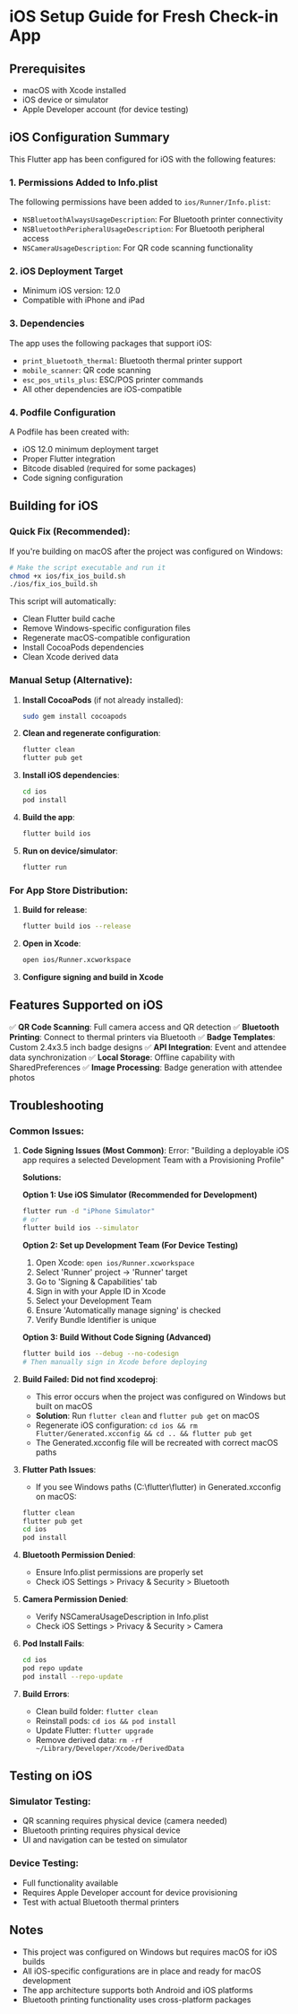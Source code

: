 # iOS Setup Guide for Fresh Check-in App

## Prerequisites
- macOS with Xcode installed
- iOS device or simulator
- Apple Developer account (for device testing)

## iOS Configuration Summary

This Flutter app has been configured for iOS with the following features:

### 1. Permissions Added to Info.plist
The following permissions have been added to `ios/Runner/Info.plist`:
- `NSBluetoothAlwaysUsageDescription`: For Bluetooth printer connectivity
- `NSBluetoothPeripheralUsageDescription`: For Bluetooth peripheral access
- `NSCameraUsageDescription`: For QR code scanning functionality

### 2. iOS Deployment Target
- Minimum iOS version: 12.0
- Compatible with iPhone and iPad

### 3. Dependencies
The app uses the following packages that support iOS:
- `print_bluetooth_thermal`: Bluetooth thermal printer support
- `mobile_scanner`: QR code scanning
- `esc_pos_utils_plus`: ESC/POS printer commands
- All other dependencies are iOS-compatible

### 4. Podfile Configuration
A Podfile has been created with:
- iOS 12.0 minimum deployment target
- Proper Flutter integration
- Bitcode disabled (required for some packages)
- Code signing configuration

## Building for iOS

### Quick Fix (Recommended):

If you're building on macOS after the project was configured on Windows:

```bash
# Make the script executable and run it
chmod +x ios/fix_ios_build.sh
./ios/fix_ios_build.sh
```

This script will automatically:
- Clean Flutter build cache
- Remove Windows-specific configuration files
- Regenerate macOS-compatible configuration
- Install CocoaPods dependencies
- Clean Xcode derived data

### Manual Setup (Alternative):

1. **Install CocoaPods** (if not already installed):
   ```bash
   sudo gem install cocoapods
   ```

2. **Clean and regenerate configuration**:
   ```bash
   flutter clean
   flutter pub get
   ```

3. **Install iOS dependencies**:
   ```bash
   cd ios
   pod install
   ```

4. **Build the app**:
   ```bash
   flutter build ios
   ```

5. **Run on device/simulator**:
   ```bash
   flutter run
   ```

### For App Store Distribution:

1. **Build for release**:
   ```bash
   flutter build ios --release
   ```

2. **Open in Xcode**:
   ```bash
   open ios/Runner.xcworkspace
   ```

3. **Configure signing and build in Xcode**

## Features Supported on iOS

✅ **QR Code Scanning**: Full camera access and QR detection
✅ **Bluetooth Printing**: Connect to thermal printers via Bluetooth
✅ **Badge Templates**: Custom 2.4x3.5 inch badge designs
✅ **API Integration**: Event and attendee data synchronization
✅ **Local Storage**: Offline capability with SharedPreferences
✅ **Image Processing**: Badge generation with attendee photos

## Troubleshooting

### Common Issues:

1. **Code Signing Issues (Most Common)**:
   Error: "Building a deployable iOS app requires a selected Development Team with a Provisioning Profile"
   
   **Solutions:**
   
   **Option 1: Use iOS Simulator (Recommended for Development)**
   ```bash
   flutter run -d "iPhone Simulator"
   # or
   flutter build ios --simulator
   ```
   
   **Option 2: Set up Development Team (For Device Testing)**
   1. Open Xcode: `open ios/Runner.xcworkspace`
   2. Select 'Runner' project → 'Runner' target
   3. Go to 'Signing & Capabilities' tab
   4. Sign in with your Apple ID in Xcode
   5. Select your Development Team
   6. Ensure 'Automatically manage signing' is checked
   7. Verify Bundle Identifier is unique
   
   **Option 3: Build Without Code Signing (Advanced)**
   ```bash
   flutter build ios --debug --no-codesign
   # Then manually sign in Xcode before deploying
   ```

2. **Build Failed: Did not find xcodeproj**:
   - This error occurs when the project was configured on Windows but built on macOS
   - **Solution**: Run `flutter clean` and `flutter pub get` on macOS
   - Regenerate iOS configuration: `cd ios && rm Flutter/Generated.xcconfig && cd .. && flutter pub get`
   - The Generated.xcconfig file will be recreated with correct macOS paths

3. **Flutter Path Issues**:
   - If you see Windows paths (C:\flutter\flutter) in Generated.xcconfig on macOS:
   ```bash
   flutter clean
   flutter pub get
   cd ios
   pod install
   ```

4. **Bluetooth Permission Denied**:
   - Ensure Info.plist permissions are properly set
   - Check iOS Settings > Privacy & Security > Bluetooth

5. **Camera Permission Denied**:
   - Verify NSCameraUsageDescription in Info.plist
   - Check iOS Settings > Privacy & Security > Camera

6. **Pod Install Fails**:
   ```bash
   cd ios
   pod repo update
   pod install --repo-update
   ```

7. **Build Errors**:
   - Clean build folder: `flutter clean`
   - Reinstall pods: `cd ios && pod install`
   - Update Flutter: `flutter upgrade`
   - Remove derived data: `rm -rf ~/Library/Developer/Xcode/DerivedData`

## Testing on iOS

### Simulator Testing:
- QR scanning requires physical device (camera needed)
- Bluetooth printing requires physical device
- UI and navigation can be tested on simulator

### Device Testing:
- Full functionality available
- Requires Apple Developer account for device provisioning
- Test with actual Bluetooth thermal printers

## Notes

- This project was configured on Windows but requires macOS for iOS builds
- All iOS-specific configurations are in place and ready for macOS development
- The app architecture supports both Android and iOS platforms
- Bluetooth printing functionality uses cross-platform packages